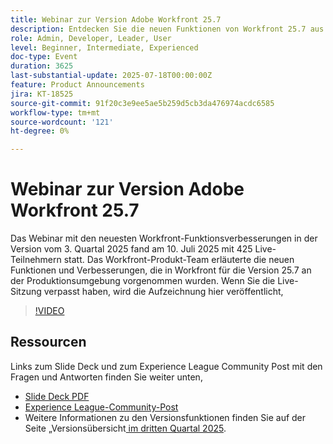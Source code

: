 ```yaml
---
title: Webinar zur Version Adobe Workfront 25.7
description: Entdecken Sie die neuen Funktionen von Workfront 25.7 aus dem Veröffentlichungs-Webinar im 3. Quartal 2025 - sehen Sie sich die Aufzeichnung an und entdecken Sie wichtige Updates.
role: Admin, Developer, Leader, User
level: Beginner, Intermediate, Experienced
doc-type: Event
duration: 3625
last-substantial-update: 2025-07-18T00:00:00Z
feature: Product Announcements
jira: KT-18525
source-git-commit: 91f20c3e9ee5ae5b259d5cb3da476974acdc6585
workflow-type: tm+mt
source-wordcount: '121'
ht-degree: 0%

---
```



# Webinar zur Version Adobe Workfront 25.7

Das Webinar mit den neuesten Workfront-Funktionsverbesserungen in der Version vom 3. Quartal 2025 fand am 10. Juli 2025 mit 425 Live-Teilnehmern statt. Das Workfront-Produkt-Team erläuterte die neuen Funktionen und Verbesserungen, die in Workfront für die Version 25.7 an der Produktionsumgebung vorgenommen wurden. Wenn Sie die Live-Sitzung verpasst haben, wird die Aufzeichnung hier veröffentlicht,

>[!VIDEO](https://video.tv.adobe.com/v/3464843/?learn=on&enablevpops)

## Ressourcen

Links zum Slide Deck und zum Experience League Community Post mit den Fragen und Antworten finden Sie weiter unten,

* [Slide Deck PDF](https://workfront-experience.s3.us-west-2.amazonaws.com/Training/Guides/Customer+Success+at+Scale/0710125+-+Adobe+Workfront+Third+Quarter+Release+Webinar.pdf)
* [Experience League-Community-Post](https://experienceleaguecommunities.adobe.com/t5/workfront-discussions/event-follow-up-adobe-workfront-third-quarter-release-webinar/td-p/763800?profile.language=de)
* Weitere Informationen zu den Versionsfunktionen finden Sie auf der Seite „Versionsübersicht[ im dritten Quartal 2025](https://experienceleague.adobe.com/de/docs/workfront/using/product-announcements/product-releases/release-25-q3/25-q3-release-overview).
